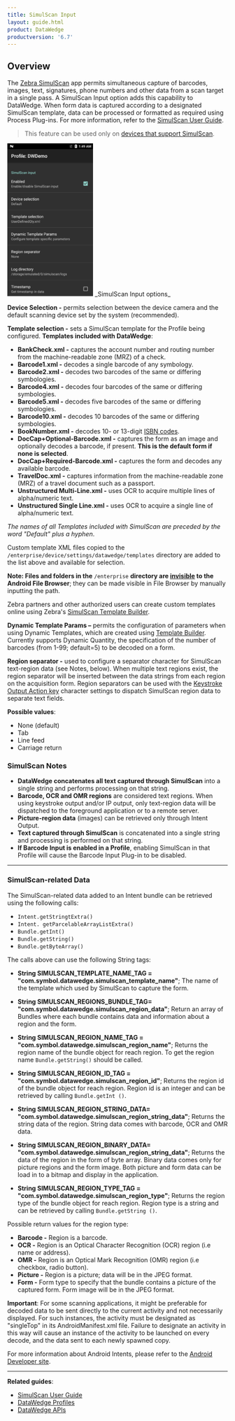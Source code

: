 ```yaml
---
title: SimulScan Input
layout: guide.html
product: DataWedge
productversion: '6.7'
---
```


## Overview
The [Zebra SimulScan](../../../../../simulscan) app permits simultaneous capture of barcodes, images, text, signatures, phone numbers and other data from a scan target in a single pass. A SimulScan Input option adds this capability to DataWedge. When form data is captured according to a designated SimulScan template, data can be processed or formatted as required using Process Plug-ins. For more information, refer to the [SimulScan User Guide](../../../../../simulscan). 

> This feature can be used only on [devices that support SimulScan](../../../../../simulscan). 

<img style="height:350px" src="simulscan_input.png"/>
_SimulScan Input options_
<br>

**Device Selection -** permits selection between the device camera and the default scanning device set by the system (recommended).

**Template selection -** sets a SimulScan template for the Profile being configured. **Templates included with DataWedge**:

 * **BankCheck.xml -** captures the account number and routing number from the machine-readable zone (MRZ) of a check.
 * **Barcode1.xml -** decodes a single barcode of any symbology.
 * **Barcode2.xml -** decodes two barcodes of the same or differing symbologies.
 * **Barcode4.xml -** decodes four barcodes of the same or differing symbologies.
 * **Barcode5.xml -** decodes five barcodes of the same or differing symbologies.
 * **Barcode10.xml -** decodes 10 barcodes of the same or differing symbologies.
 * **BookNumber.xml -** decodes 10- or 13-digit [ISBN codes](http://www.isbn.org/faqs_general_questions).
 * **DocCap+Optional-Barcode.xml -** captures the form as an image and optionally decodes a barcode, if present. **This is the default form if none is selected**.
 * **DocCap+Required-Barcode.xml -** captures the form and decodes any available barcode.
 * **TravelDoc.xml -** captures information from the machine-readable zone (MRZ) of a travel document such as a passport.
 * **Unstructured Multi-Line.xml -** uses OCR to acquire multiple lines of alpha/numeric text.
 * **Unstructured Single Line.xml -** uses OCR to acquire a single line of alpha/numeric text.

_The names of all Templates included with SimulScan are preceded by the word "Default" plus a hyphen_.

Custom template XML files copied to the `/enterprise/device/settings/datawedge/templates` directory are added to the list above and available for selection. 

**Note: Files and folders in the** `/enterprise` **directory are <u>invisible</u> to the Android File Browser**; they can be made visible in File Browser by manually inputting the path.

Zebra partners and other authorized users can create custom templates online using Zebra's [SimulScan Template Builder](../../../../../simulscan/1-1/guide/templatebuilder). 

**Dynamic Template Params –** permits the configuration of parameters when using Dynamic Templates, which are created using [Template Builder](http://simulscan.zebra.com/). Currently supports Dynamic Quantity, the specification of the number of barcodes (from 1-99; default=5) to be decoded on a form. 

<!-- <img style="height:350px" src="dynamic_template.png"/>
_Dynamic Barcode Quantity_
<br>
 -->
**Region separator -** used to configure a separator character for SimulScan text-region data (see Notes, below). When multiple text regions exist, the region separator will be inserted between the data strings from each region on the acquisition form. Region separators can be used with the [Keystroke Output Action key](../../output/keystroke) character settings to dispatch SimulScan region data to separate text fields.

**Possible values**:
* None (default)
* Tab
* Line feed 
* Carriage return 

### SimulScan Notes 

* **DataWedge concatenates all text captured through SimulScan** into a single string and performs processing on that string. 
* **Barcode, OCR and OMR regions** are considered text regions. When using keystroke output and/or IP output, only text-region data will be dispatched to the foreground application or to a remote server.
* **Picture-region data** (images) can be retrieved only through Intent Output.
* **Text captured through SimulScan** is concatenated into a single string and processing is performed on that string.
* **If Barcode Input is enabled in a Profile**, enabling SimulScan in that Profile will cause the Barcode Input Plug-in to be disabled. 

-----

### SimulScan-related Data

The SimulScan-related data added to an Intent bundle can be retrieved using the following calls: 

* `Intent.getStringtExtra()`
* `Intent. getParcelableArrayListExtra()`
* `Bundle.getInt()`
* `Bundle.getString()`
* `Bundle.getByteArray()`
<!-- * `Intent.getSerializableExtra()` -->

The calls above can use the following String tags:

* **String SIMULSCAN_TEMPLATE_NAME_TAG = "com.symbol.datawedge.simulscan_template_name"**; The name of the template which used by SimulScan to capture the form.

* **String SIMULSCAN_REGIONS_BUNDLE_TAG= "com.symbol.datawedge.simulscan_region_data"**; Return an array of Bundles where each bundle contains data and information about a region and the form.

* **String SIMULSCAN_REGION_NAME_TAG = "com.symbol.datawedge.simulscan_region_name"**; Returns the region name of the bundle object for reach region. To get the region name `Bundle.getString()` should be called.

* **String SIMULSCAN_REGION_ID_TAG = "com.symbol.datawedge.simulscan_region_id"**; Returns the region id of the bundle object for reach region. Region id is an integer and can be retrieved by calling `Bundle.getInt ()`.

* **String SIMULSCAN_REGION_STRING_DATA= "com.symbol.datawedge.simulscan_region_string_data"**; Returns the string data of the region. String data comes with barcode, OCR and OMR data.

* **String SIMULSCAN_REGION_BINARY_DATA= "com.symbol.datawedge.simulscan_region_string_data"**;
Returns the data of the region in the form of byte array. Binary data comes only for picture regions and the form image. Both picture and form data can be load in to a bitmap and display in the application.

* **String SIMULSCAN_REGION_TYPE_TAG = "com.symbol.datawedge.simulscan_region_type"**; Returns the region type of the bundle object for reach region. Region type is a string and can be retrieved by calling `Bundle.getString ()`. 

Possible return values for the region type:

* **Barcode -** Region is a barcode.
* **OCR -** Region is an Optical Character Recognition (OCR) region (i.e name or address). 
* **OMR -** Region is an Optical Mark Recognition (OMR) region (i.e checkbox, radio button).
* **Picture -** Region is a picture; data will be in the JPEG format.
* **Form -** Form type to specify that the bundle contains a picture of the captured form. Form image will be in the JPEG format.

**Important**: For some scanning applications, it might be preferable for decoded data to be sent directly to the current activity and not necessarily displayed. For such instances, the activity must be designated  as "singleTop" in its AndroidManifest.xml file. Failure to designate an activity in this way will cause an instance of the activity to be launched on every decode, and the data sent to each newly spawned copy. 

For more information about Android Intents, please refer to the [Android Developer site](https://developer.android.com/guide/components/intents-filters.html).

------

**Related guides**:

* [SimulScan User Guide](../../../../../simulscan) 
* [DataWedge Profiles](../../profiles)
* [DataWedge APIs](../../api) 

